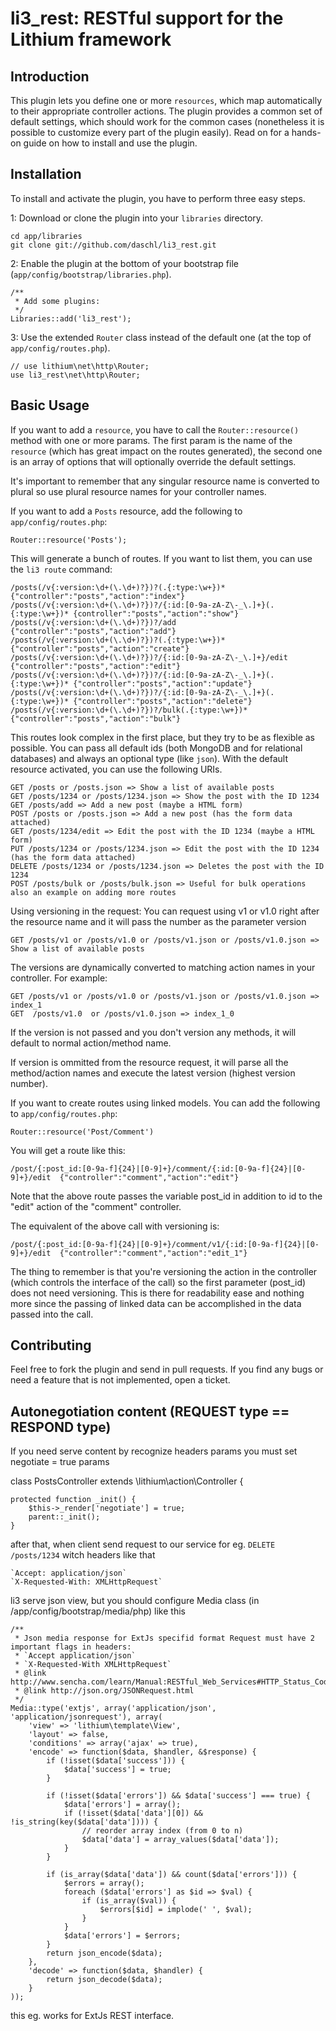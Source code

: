 # li3_rest: RESTful support for the Lithium framework

## Introduction
This plugin lets you define one or more `resources`, which map automatically to their appropriate 
controller actions. The plugin provides a common set of default settings, which should work for 
the common cases (nonetheless it is possible to customize every part of the plugin easily). Read on 
for a hands-on guide on how to install and use the plugin.

## Installation
To install and activate the plugin, you have to perform three easy steps.

1: Download or clone the plugin into your `libraries` directory.

	cd app/libraries
	git clone git://github.com/daschl/li3_rest.git
	

2: Enable the plugin at the bottom of your bootstrap file (`app/config/bootstrap/libraries.php`).

	/**
	 * Add some plugins:
	 */
	Libraries::add('li3_rest');

3: Use the extended `Router` class instead of the default one (at the top of `app/config/routes.php`).

	// use lithium\net\http\Router;
	use li3_rest\net\http\Router;

## Basic Usage
If you want to add a `resource`, you have to call the `Router::resource()` method with one or more params. 
The first param is the name of the `resource` (which has great impact on the routes generated), the second 
one is an array of options that will optionally override the default settings.

It's important to remember that any singular resource name is converted to plural so use plural resource names for your controller names.

If you want to add a `Posts` resource, add the following to `app/config/routes.php`:

	Router::resource('Posts');

This will generate a bunch of routes. If you want to list them, you can use the `li3 route` command:

	/posts(/v{:version:\d+(\.\d+)?})?(.{:type:\w+})*        {"controller":"posts","action":"index"}
	/posts(/v{:version:\d+(\.\d+)?})?/{:id:[0-9a-zA-Z\-_\.]+}(.{:type:\w+})* {controller":"posts","action":"show"}
	/posts(/v{:version:\d+(\.\d+)?})?/add                   {"controller":"posts","action":"add"}
	/posts(/v{:version:\d+(\.\d+)?})?(.{:type:\w+})*        {"controller":"posts","action":"create"}
	/posts(/v{:version:\d+(\.\d+)?})?/{:id:[0-9a-zA-Z\-_\.]+}/edit        {"controller":"posts","action":"edit"}
	/posts(/v{:version:\d+(\.\d+)?})?/{:id:[0-9a-zA-Z\-_\.]+}(.{:type:\w+})* {"controller":"posts","action":"update"}
	/posts(/v{:version:\d+(\.\d+)?})?/{:id:[0-9a-zA-Z\-_\.]+}(.{:type:\w+})* {"controller":"posts","action":"delete"}
	/posts(/v{:version:\d+(\.\d+)?})?/bulk(.{:type:\w+})* {"controller":"posts","action":"bulk"}

 
This routes look complex in the first place, but they try to be as flexible as possible. You can pass 
all default ids (both MongoDB and for relational databases) and always an optional type (like `json`).
With the default resource activated, you can use the following URIs.

	GET /posts or /posts.json => Show a list of available posts
	GET /posts/1234 or /posts/1234.json => Show the post with the ID 1234
	GET /posts/add => Add a new post (maybe a HTML form)
	POST /posts or /posts.json => Add a new post (has the form data attached)
	GET /posts/1234/edit => Edit the post with the ID 1234 (maybe a HTML form)
	PUT /posts/1234 or /posts/1234.json => Edit the post with the ID 1234 (has the form data attached)
	DELETE /posts/1234 or /posts/1234.json => Deletes the post with the ID 1234
	POST /posts/bulk or /posts/bulk.json => Useful for bulk operations also an example on adding more routes
	
Using versioning in the request:
You can request using v1 or v1.0 right after the resource name and it will pass the number as the parameter version

	GET /posts/v1 or /posts/v1.0 or /posts/v1.json or /posts/v1.0.json => Show a list of available posts
	
The versions are dynamically converted to matching action names in your controller.  For example: 
	
	GET /posts/v1 or /posts/v1.0 or /posts/v1.json or /posts/v1.0.json => index_1
	GET  /posts/v1.0  or /posts/v1.0.json => index_1_0
	
If the version is not passed and you don't version any methods, it will default to normal action/method name.

If version is ommitted from the resource request, it will parse all the method/action names and execute the latest version (highest version number).  

If you want to create routes using linked models. You can add the following to `app/config/routes.php`:
	
	Router::resource('Post/Comment') 
	
You will get a route like this:

	/post/{:post_id:[0-9a-f]{24}|[0-9]+}/comment/{:id:[0-9a-f]{24}|[0-9]+}/edit  {"controller":"comment","action":"edit"}
	
Note that the above route passes the variable post_id in addition to id to the "edit" action of the "comment" controller.

The equivalent of the above call with versioning is:

	/post/{:post_id:[0-9a-f]{24}|[0-9]+}/comment/v1/{:id:[0-9a-f]{24}|[0-9]+}/edit  {"controller":"comment","action":"edit_1"}

The thing to remember is that you're versioning the action in the controller (which controls the interface of the call) so the first parameter (post_id) does not need versioning.  This is there for readability ease and nothing more since the passing of linked data can be accomplished in the data passed into the call.

## Contributing
Feel free to fork the plugin and send in pull requests. If you find any bugs or need a feature that is not implemented, open a ticket.


## Autonegotiation content (REQUEST type == RESPOND type)
If you need serve content by recognize headers params you must set negotiate = true params

class PostsController extends \lithium\action\Controller {

    protected function _init() {
		$this->_render['negotiate'] = true;
		parent::_init();
	}

after that, when client send request to our service for eg. `DELETE /posts/1234` witch headers like that
    
    `Accept: application/json`
    `X-Requested-With: XMLHttpRequest`

li3 serve json view, but you should configure Media class (in /app/config/bootstrap/media/php) like this

    /**
     * Json media response for ExtJs specifid format Request must have 2 important flags in headers:
     * `Accept application/json`
     * `X-Requested-With XMLHttpRequest`
     * @link http://www.sencha.com/learn/Manual:RESTful_Web_Services#HTTP_Status_Codes
     * @link http://json.org/JSONRequest.html
     */
    Media::type('extjs', array('application/json', 'application/jsonrequest'), array(
        'view' => 'lithium\template\View',
    	'layout' => false,
    	'conditions' => array('ajax' => true),
    	'encode' => function($data, $handler, &$response) {
    		if (!isset($data['success'])) {
    			$data['success'] = true;
    		}
    		
    		if (!isset($data['errors']) && $data['success'] === true) {
    			$data['errors'] = array();
    			if (!isset($data['data'][0]) && !is_string(key($data['data']))) {
    				// reorder array index (from 0 to n)
    				$data['data'] = array_values($data['data']);
    			}
    		}
    
    		if (is_array($data['data']) && count($data['errors'])) {
    			$errors = array();
    			foreach ($data['errors'] as $id => $val) {
    				if (is_array($val)) {
    					$errors[$id] = implode(' ', $val);
    				}
    			}
    			$data['errors'] = $errors;
    		}
    		return json_encode($data);
    	},
    	'decode' => function($data, $handler) {
    		return json_decode($data);
    	}
    ));

this eg. works for ExtJs REST interface.
